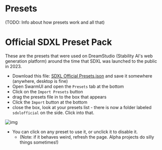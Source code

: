 # Presets

(TODO: Info about how presets work and all that)

# Official SDXL Preset Pack

These are the presets that were used on DreamStudio (Stability AI's web generation platform) around the time that SDXL was launched to the public in 2023.

- Download this file: [SDXL Official Presets.json](https://github.com/mcmonkeyprojects/SwarmUI/releases/download/0.6.5-Beta/SDXL.Official.Presets.json) and save it somewhere (anywhere, desktop is fine)
- Open SwarmUI and open the `Presets` tab at the bottom
- Click on the `Import Presets` button
- drag the presets file in to the box that appears
- Click the `Import` button at the bottom
- close the box, look at your presets list - there is now a folder labeled `sdxlofficial` on the side. Click into that.

![img](/docs/images/presets.png)

- You can click on any preset to use it, or unclick it to disable it.
    - (Note: if it behaves weird, refresh the page. Alpha projects do silly things sometimes!)
